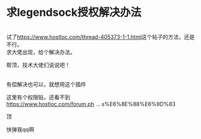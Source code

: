# 求legendsock授权解决办法


<br />
试了<a href="https://www.hostloc.com/thread-405373-1-1.html" target="_blank">https://www.hostloc.com/thread-405373-1-1.html</a>这个帖子的方法，还是不行。<br />
求大佬出现，给个解决办法。

帮顶，技术大佬们说说吧！<br />
<br />
<img src="static/image/smiley/default/time.gif" smilieid="15" border="0" alt="" /><img src="static/image/smiley/default/time.gif" smilieid="15" border="0" alt="" /><img src="static/image/smiley/default/time.gif" smilieid="15" border="0" alt="" />

有偿解决也可以，就想用这个插件

这里有个权限贴，还看不到<br />
<a href="https://www.hostloc.com/forum.php?mod=viewthread&amp;tid=394666&amp;highlight=ls%E6%8E%88%E6%9D%83" target="_blank">https://www.hostloc.com/forum.ph ... s%E6%8E%88%E6%9D%83</a>

顶

快弹我qq啊
